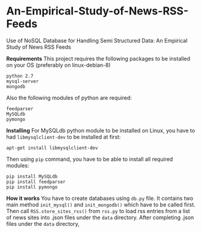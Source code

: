 # An-Empirical-Study-of-News-RSS-Feeds
Use of NoSQL Database for Handling Semi Structured Data: An Empirical Study of News RSS Feeds

**Requirements**
This project requires the following packages to be installed on your OS (preferably on linux-debian-8)

    python 2.7
    mysql-server
    mongodb

Also the following modules of python are required:

    feedparser
    MySQLdb
    pymongo

**Installing**
For MySQLdb python module to be installed on Linux, you have to had `libmysqlclient-dev` to be installed at first:

    apt-get install libmysqlclient-dev
Then using `pip` command, you have to be able to install all required modules:

    pip install MySQLdb
    pip install feedparser
    pip install pymongo

**How it works**
You have to create databases using `db.py` file. It contains two main method `init_mysql()` and `init_mongodb()` which have to be called first.
Then call `RSS.store_sites_rss()` from `rss.py` to load rss entries from a list of news sites into .json files under the `data` directory.
After completing .json files under the `data` directory, 